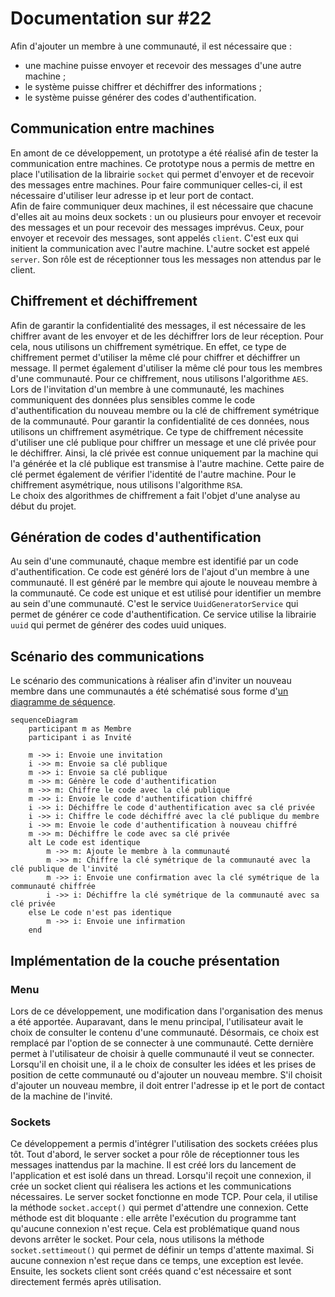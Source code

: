 # Documentation sur #22

Afin d'ajouter un membre à une communauté, il est nécessaire que :
- une machine puisse envoyer et recevoir des messages d'une autre machine ;
- le système puisse chiffrer et déchiffrer des informations ;
- le système puisse générer des codes d'authentification.

## Communication entre machines
En amont de ce développement, un prototype a été réalisé afin de tester la communication entre machines. Ce prototype nous a permis de mettre en place l'utilisation de la librairie `socket` qui permet d'envoyer et de recevoir des messages entre machines. Pour faire communiquer celles-ci, il est nécessaire d'utiliser leur adresse ip et leur port de contact.  
Afin de faire communiquer deux machines, il est nécessaire que chacune d'elles ait au moins deux sockets : un ou plusieurs pour envoyer et recevoir des messages et un pour recevoir des messages imprévus. Ceux, pour envoyer et recevoir des messages, sont appelés `client`. C'est eux qui initient la communication avec l'autre machine. L'autre socket est appelé `server`. Son rôle est de réceptionner tous les messages non attendus par le client.

## Chiffrement et déchiffrement
Afin de garantir la confidentialité des messages, il est nécessaire de les chiffrer avant de les envoyer et de les déchiffrer lors de leur réception. Pour cela, nous utilisons un chiffrement symétrique. En effet, ce type de chiffrement permet d'utiliser la même clé pour chiffrer et déchiffrer un message. Il permet également d'utiliser la même clé pour tous les membres d'une communauté. Pour ce chiffrement, nous utilisons l'algorithme `AES`.  
Lors de l'invitation d'un membre à une communauté, les machines communiquent des données plus sensibles comme le code d'authentification du nouveau membre ou la clé de chiffrement symétrique de la communauté. Pour garantir la confidentialité de ces données, nous utilisons un chiffrement asymétrique. Ce type de chiffrement nécessite d'utiliser une clé publique pour chiffrer un message et une clé privée pour le déchiffrer. Ainsi, la clé privée est connue uniquement par la machine qui l'a générée et la clé publique est transmise à l'autre machine. Cette paire de clé permet également de vérifier l'identité de l'autre machine. Pour le chiffrement asymétrique, nous utilisons l'algorithme `RSA`.  
Le choix des algorithmes de chiffrement a fait l'objet d'une analyse au début du projet.

## Génération de codes d'authentification
Au sein d'une communauté, chaque membre est identifié par un code d'authentification. Ce code est généré lors de l'ajout d'un membre à une communauté. Il est généré par le membre qui ajoute le nouveau membre à la communauté. Ce code est unique et est utilisé pour identifier un membre au sein d'une communauté. C'est le service `UuidGeneratorService` qui permet de générer ce code d'authentification. Ce service utilise la librairie `uuid` qui permet de générer des codes uuid uniques.

## Scénario des communications
Le scénario des communications à réaliser afin d'inviter un nouveau membre dans une communautés a été schématisé sous forme d'[un diagramme de séquence](./add_member_usecase_sequence.mermaid).
```mermaid
sequenceDiagram
    participant m as Membre
    participant i as Invité

    m ->> i: Envoie une invitation
    i ->> m: Envoie sa clé publique
    m ->> i: Envoie sa clé publique
    m ->> m: Génère le code d'authentification
    m ->> m: Chiffre le code avec la clé publique
    m ->> i: Envoie le code d'authentification chiffré
    i ->> i: Déchiffre le code d'authentification avec sa clé privée
    i ->> i: Chiffre le code déchiffré avec la clé publique du membre
    i ->> m: Envoie le code d'authentification à nouveau chiffré
    m ->> m: Déchiffre le code avec sa clé privée
    alt Le code est identique
        m ->> m: Ajoute le membre à la communauté
        m ->> m: Chiffre la clé symétrique de la communauté avec la clé publique de l'invité
        m ->> i: Envoie une confirmation avec la clé symétrique de la communauté chiffrée
        i ->> i: Déchiffre la clé symétrique de la communauté avec sa clé privée
    else Le code n'est pas identique
        m ->> i: Envoie une infirmation
    end
```

## Implémentation de la couche présentation
### Menu
Lors de ce développement, une modification dans l'organisation des menus a été apportée. Auparavant, dans le menu principal, l'utilisateur avait le choix de consulter le contenu d'une communauté. Désormais, ce choix est remplacé par l'option de se connecter à une communauté. Cette dernière permet à l'utilisateur de choisir à quelle communauté il veut se connecter. Lorsqu'il en choisit une, il a le choix de consulter les idées et les prises de position de cette communauté ou d'ajouter un nouveau membre. S'il choisit d'ajouter un nouveau membre, il doit entrer l'adresse ip et le port de contact de la machine de l'invité.

### Sockets
Ce développement a permis d'intégrer l'utilisation des sockets créées plus tôt. Tout d'abord, le server socket a pour rôle de réceptionner tous les messages inattendus par la machine. Il est créé lors du lancement de l'application et est isolé dans un thread. Lorsqu'il reçoit une connexion, il crée un socket client qui réalisera les actions et les communications nécessaires. Le server socket fonctionne en mode TCP. Pour cela, il utilise la méthode `socket.accept()` qui permet d'attendre une connexion. Cette méthode est dit bloquante : elle arrête l'exécution du programme tant qu'aucune connexion n'est reçue. Cela est problématique quand nous devons arrêter le socket. Pour cela, nous utilisons la méthode `socket.settimeout()` qui permet de définir un temps d'attente maximal. Si aucune connexion n'est reçue dans ce temps, une exception est levée.
Ensuite, les sockets client sont créés quand c'est nécessaire et sont directement fermés après utilisation.
